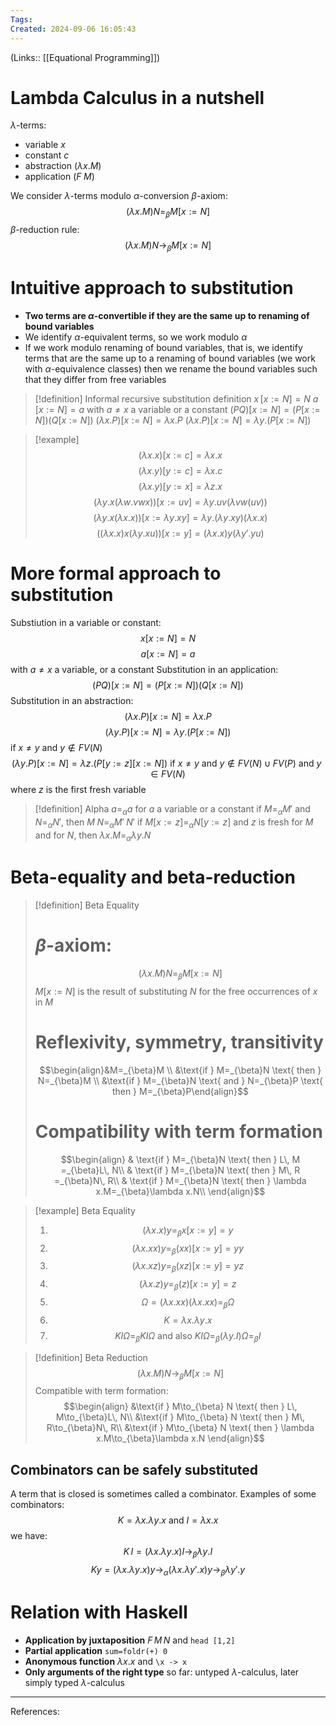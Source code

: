 ```yaml
---
Tags: 
Created: 2024-09-06 16:05:43
---
```

(Links:: [[Equational Programming]])
# Lambda Calculus in a nutshell
$\lambda$-terms:
- variable $x$
- constant $c$
- abstraction $(\lambda x.M)$
- application $(F\; M)$

We consider $\lambda$-terms modulo $\alpha$-conversion
$\beta$-axiom: $$(\lambda x.M)N=_{\beta}M[x:=N]$$
$\beta$-reduction rule: $$(\lambda x.M)N\to _{\beta}M[x:=N]$$

# Intuitive approach to substitution 
- **Two terms are $\alpha$-convertible if they are the same up to renaming of bound variables**
- We identify $\alpha$-equivalent terms, so we work modulo $\alpha$ 
- If we work modulo renaming of bound variables, that is, we identify terms that are the same up to a renaming of bound variables (we work with $\alpha$-equivalence classes) then we rename the bound variables such that they differ from free variables

> [!definition] Informal recursive substitution definition
> $x\,[x:=N]=N$
> $a\,[x:=N]=a$ with $a\neq x$ a variable or a constant
> $(PQ)[x:=N]=(P[x:=N])(Q[x:=N])$
> $(\lambda x.P)[x:=N]=\lambda x.P$
> $(\lambda x.P)[x:=N]=\lambda y.(P[x:=N])$

> [!example]
> $$(\lambda x.x)[x:=c]=\lambda x.x$$
> $$(\lambda x.y)[y:=c]=\lambda x.c$$
> $$(\lambda x.y)[y:=x]=\lambda z.x$$
> $$(\lambda y.x(\lambda w.vwx))[x:=uv]=\lambda y.uv(\lambda vw(uv))$$
> $$(\lambda y.x(\lambda x.x))[x:=\lambda y.xy]=\lambda y.(\lambda y.xy)(\lambda x.x)$$
> $$((\lambda x.x)x(\lambda y.xu))[x:=y]=(\lambda x.x)y(\lambda y'.yu)$$
# More formal approach to substitution
Substiution in a variable or constant:
$$x [x:= N]=N$$
$$a[x:=N]=a$$ with $a\neq x$ a variable, or a constant
Substitution in an application:
$$(PQ)[x:=N]=(P[x:=N])(Q[x:=N])$$
Substitution in an abstraction:
$$(\lambda x.P)[x:=N]=\lambda x.P$$
$$(\lambda y.P)[x:=N]=\lambda y.(P[x:=N])$$ if $x\neq y$ and $y\notin FV(N)$
$$(\lambda y.P)[x:=N]=\lambda z.(P[y:=z][x:=N]) \text{ if } x\neq y \text{ and }y\notin FV(N)\cup FV(P) \text{ and } y\in FV(N)$$
where $z$ is the first fresh variable

> [!definition] Alpha
> $a=_{\alpha}a$ for $a$ a variable or a constant
> if $M=_{\alpha}M'$ and $N=_{\alpha} N'$, then $M\; N=_{\alpha} M'\; N'$
> if $M[x:=z]=_{\alpha} N[y:=z]$ and $z$ is fresh for $M$ and for $N$, then $\lambda x.M=_{\alpha}\lambda y.N$
# Beta-equality and beta-reduction
> [!definition] Beta Equality
> # $\beta$-axiom: 
> $$(\lambda x.M)N=_{\beta}M[x:=N]$$
> $M[x:=N]$ is the result of substituting $N$ for the free occurrences of $x$ in $M$
> # Reflexivity, symmetry, transitivity
> $$\begin{align}&M=_{\beta}M \\
> &\text{if } M=_{\beta}N \text{ then } N=_{\beta}M \\
> &\text{if } M=_{\beta}N \text{ and } N=_{\beta}P \text{ then } M=_{\beta}P\end{align}$$
> # Compatibility with term formation
> $$\begin{align}
> & \text{if } M=_{\beta}N \text{ then } L\, M =_{\beta}L\, N\\
> & \text{if } M=_{\beta}N \text{ then } M\, R =_{\beta}N\, R\\
> & \text{if } M=_{\beta}N \text{ then } \lambda x.M=_{\beta}\lambda x.N\\
> \end{align}$$

> [!example] Beta Equality
> 1. $$(\lambda x.x)y=_{\beta} x[x:= y]=y$$
> 2. $$(\lambda x.xx)y=_{\beta} (xx)[x:= y]=yy$$
> 3. $$(\lambda x.xz)y=_{\beta} (xz)[x:= y]=yz$$
> 4. $$(\lambda x.z)y=_{\beta} (z)[x:= y]=z$$
> 5. $$\Omega=(\lambda x.xx)(\lambda x.xx)=_{\beta}\Omega$$
> 6. $$K=\lambda x.\lambda y.x$$
> 7. $$K I\Omega=_{\beta}KI\Omega \text{ and also }KI\Omega =_{\beta}(\lambda y.I)\Omega =_{\beta}I$$

> [!definition] Beta Reduction
> $$(\lambda x.M)N\to_{\beta}M[x:=N]$$
> Compatible with term formation:
> $$\begin{align}
> &\text{if } M\to_{\beta} N \text{ then } L\, M\to_{\beta}L\, N\\
> &\text{if } M\to_{\beta} N \text{ then } M\, R\to_{\beta}N\, R\\
> &\text{if } M\to_{\beta} N \text{ then } \lambda x.M\to_{\beta}\lambda x.N
> \end{align}$$

## Combinators can be safely substituted
A term that is closed is sometimes called a combinator. Examples of some combinators:
$$K=\lambda x.\lambda y.x \text{ and }I=\lambda x.x$$
we have:
$$K\,I=(\lambda x.\lambda y.x)I\to_{\beta}\lambda y.I$$
$$Ky=(\lambda x.\lambda y.x)y\to_{\alpha}(\lambda x.\lambda y'.x)y\to_{\beta}\lambda y'.y$$
# Relation with Haskell
- **Application by juxtaposition**
  $F\,M\,N$ and `head [1,2]`
- **Partial application**
  `sum=foldr(+) 0`
- **Anonymous function**
  $\lambda x.x$ and `\x -> x`
- **Only arguments of the right type**
  so far: untyped $\lambda$-calculus, later simply typed $\lambda$-calculus

---
References: